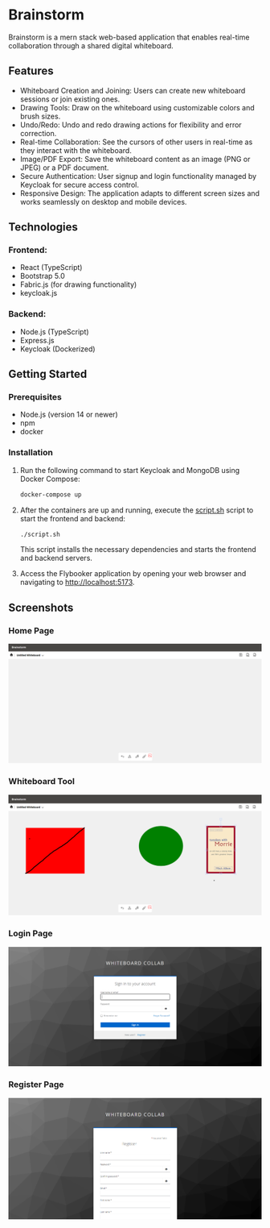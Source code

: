 # Brainstorm

Brainstorm is a mern stack web-based application that enables real-time collaboration through a shared digital whiteboard.

## Features

- Whiteboard Creation and Joining: Users can create new whiteboard sessions or join existing ones.
- Drawing Tools: Draw on the whiteboard using customizable colors and brush sizes.
- Undo/Redo: Undo and redo drawing actions for flexibility and error correction.
- Real-time Collaboration: See the cursors of other users in real-time as they interact with the whiteboard.
- Image/PDF Export: Save the whiteboard content as an image (PNG or JPEG) or a PDF document.
- Secure Authentication: User signup and login functionality managed by Keycloak for secure access control.
- Responsive Design: The application adapts to different screen sizes and works seamlessly on desktop and mobile devices.

## Technologies

### Frontend:

- React (TypeScript)
- Bootstrap 5.0
- Fabric.js (for drawing functionality)
- keycloak.js

### Backend:

- Node.js (TypeScript)
- Express.js
- Keycloak (Dockerized)

## Getting Started

### Prerequisites

- Node.js (version 14 or newer)
- npm
- docker

### Installation

1. Run the following command to start Keycloak and MongoDB using Docker Compose:

   ```sh
   docker-compose up
   ```

2. After the containers are up and running, execute the [script.sh](https://github.com/Adarshkumar03/collab-whiteboard/blob/main/script.sh) script to start the frontend and backend:

   ```sh
   ./script.sh
   ```

   This script installs the necessary dependencies and starts the frontend and backend servers.

3. Access the Flybooker application by opening your web browser and navigating to [http://localhost:5173](http://localhost:5173).

## Screenshots

### Home Page

![Home](images/homePage.png)

### Whiteboard Tool

![Whiteboard](images/whiteboard.png)

### Login Page

![Login](images/login.png)

### Register Page

![Register](images/register.png)


